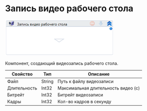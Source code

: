 # Запись видео рабочего стола

![](<../../../.gitbook/assets/image (805).png>)

Компонент, создающий видеозапись рабочего стола.

| Свойство     | Тип    | Описание                            |
| ------------ | ------ | ----------------------------------- |
| Файл         | String | Путь к файлу видеозаписи            |
| Длительность | Int32  | Максимальная длительность видео (с) |
| Битрейт      | Int32  | Битрейт видеозаписи                 |
| Кадры        | Int32  | Кол-во кадров в секунду             |


